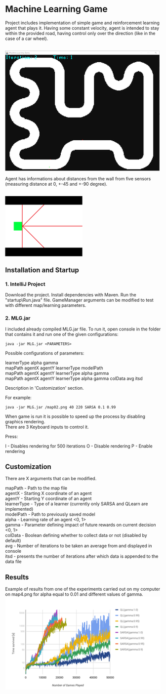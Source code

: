 # Machine Learning Game

Project includes implementation of simple game and reinforcement learning agent that plays it.
Having some constant velocity, agent is intended to stay within the provided road, having control only over the direction (like in the case of a car wheel).

<br/><img src="./res/game.png" alt="sensors" width="500"/>

Agent has informations about distances from the wall from five sensors (measuring distance at 0, +-45 and +-90 degree).

<br/><img src="./res/sensors.png" alt="sensors" width="250"/>

## Installation and Startup

### 1. IntelliJ Project

Download the project. Install dependencies with Maven. Run the "startup\Run.java" file. GameManager arguments can be modified to test with different map/learning parameters.

### 2. MLG.jar

I included already compiled MLG.jar file. To run it, open console in the folder that contains it and run one of the given configurations:

```
java -jar MLG.jar <PARAMETERS>
```

Possible configurations of parameters:
  
learnerType alpha gamma  
mapPath agentX agentY learnerType modelPath  
mapPath agentX agentY learnerType alpha gamma  
mapPath agentX agentY learnerType alpha gamma colData avg itsd  

Description in 'Customization' section.

For example: 
```
java -jar MLG.jar /map02.png 40 220 SARSA 0.1 0.99

```

When game is run it is possible to speed up the process by disabling graphics rendering.  
There are 3 Keyboard inputs to control it.

Press:

I - Disables rendering for 500 iterations
O - Disable rendering
P - Enable rendering

## Customization

There are X arguments that can be modified.

mapPath - Path to the map file  
agentX - Starting X coordinate of an agent  
agentY - Starting Y coordinate of an agent  
learnerType - Type of a learner (currently only SARSA and QLearn are implemented)  
modelPath - Path to previously saved model  
alpha - Learning rate of an agent <0, 1>  
gamma - Parameter defining impact of future rewards on current decision <0, 1>  
colData - Boolean defining whether to collect data or not (disabled by default)  
avg  - Number of iterations to be taken an average from and displayed in console  
itsd - presents the number of iterations after which data is appended to the data file  


## Results 

Example of results from one of the experiments carried out on my computer on map4.png for alpha equal to 0.01 and different values of gamma.
<br/><img src="./res/experiment.png" alt="experiments" width="1000"/>
